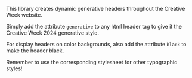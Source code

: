 This library creates dynamic generative headers throughout the Creative Week website.

Simply add the attribute `generative` to any html header tag to give it the Creative Week 2024 generative style.

For display headers on color backgrounds, also add the attribute `black` to make the header black.

Remember to use the corresponding stylesheet for other typographic styles!
